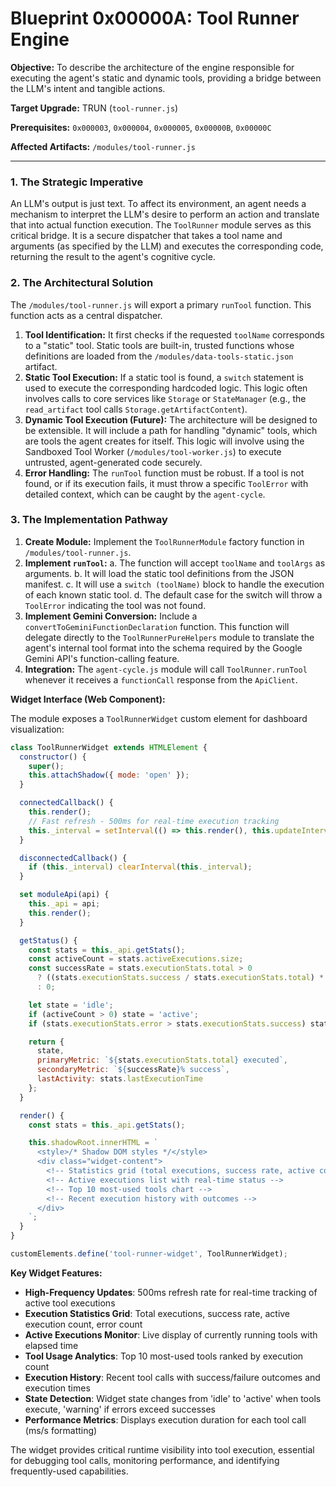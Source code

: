 # Blueprint 0x00000A: Tool Runner Engine

**Objective:** To describe the architecture of the engine responsible for executing the agent's static and dynamic tools, providing a bridge between the LLM's intent and tangible actions.

**Target Upgrade:** TRUN (`tool-runner.js`)


**Prerequisites:** `0x000003`, `0x000004`, `0x000005`, `0x00000B`, `0x00000C`

**Affected Artifacts:** `/modules/tool-runner.js`

---

### 1. The Strategic Imperative

An LLM's output is just text. To affect its environment, an agent needs a mechanism to interpret the LLM's desire to perform an action and translate that into actual function execution. The `ToolRunner` module serves as this critical bridge. It is a secure dispatcher that takes a tool name and arguments (as specified by the LLM) and executes the corresponding code, returning the result to the agent's cognitive cycle.

### 2. The Architectural Solution

The `/modules/tool-runner.js` will export a primary `runTool` function. This function acts as a central dispatcher.

1.  **Tool Identification:** It first checks if the requested `toolName` corresponds to a "static" tool. Static tools are built-in, trusted functions whose definitions are loaded from the `/modules/data-tools-static.json` artifact.
2.  **Static Tool Execution:** If a static tool is found, a `switch` statement is used to execute the corresponding hardcoded logic. This logic often involves calls to core services like `Storage` or `StateManager` (e.g., the `read_artifact` tool calls `Storage.getArtifactContent`).
3.  **Dynamic Tool Execution (Future):** The architecture will be designed to be extensible. It will include a path for handling "dynamic" tools, which are tools the agent creates for itself. This logic will involve using the Sandboxed Tool Worker (`/modules/tool-worker.js`) to execute untrusted, agent-generated code securely.
4.  **Error Handling:** The `runTool` function must be robust. If a tool is not found, or if its execution fails, it must throw a specific `ToolError` with detailed context, which can be caught by the `agent-cycle`.

### 3. The Implementation Pathway

1.  **Create Module:** Implement the `ToolRunnerModule` factory function in `/modules/tool-runner.js`.
2.  **Implement `runTool`:**
    a.  The function will accept `toolName` and `toolArgs` as arguments.
    b.  It will load the static tool definitions from the JSON manifest.
    c.  It will use a `switch (toolName)` block to handle the execution of each known static tool.
    d.  The default case for the switch will throw a `ToolError` indicating the tool was not found.
3.  **Implement Gemini Conversion:** Include a `convertToGeminiFunctionDeclaration` function. This function will delegate directly to the `ToolRunnerPureHelpers` module to translate the agent's internal tool format into the schema required by the Google Gemini API's function-calling feature.
4.  **Integration:** The `agent-cycle.js` module will call `ToolRunner.runTool` whenever it receives a `functionCall` response from the `ApiClient`.

**Widget Interface (Web Component):**

The module exposes a `ToolRunnerWidget` custom element for dashboard visualization:

```javascript
class ToolRunnerWidget extends HTMLElement {
  constructor() {
    super();
    this.attachShadow({ mode: 'open' });
  }

  connectedCallback() {
    this.render();
    // Fast refresh - 500ms for real-time execution tracking
    this._interval = setInterval(() => this.render(), this.updateInterval || 500);
  }

  disconnectedCallback() {
    if (this._interval) clearInterval(this._interval);
  }

  set moduleApi(api) {
    this._api = api;
    this.render();
  }

  getStatus() {
    const stats = this._api.getStats();
    const activeCount = stats.activeExecutions.size;
    const successRate = stats.executionStats.total > 0
      ? ((stats.executionStats.success / stats.executionStats.total) * 100).toFixed(0)
      : 0;

    let state = 'idle';
    if (activeCount > 0) state = 'active';
    if (stats.executionStats.error > stats.executionStats.success) state = 'warning';

    return {
      state,
      primaryMetric: `${stats.executionStats.total} executed`,
      secondaryMetric: `${successRate}% success`,
      lastActivity: stats.lastExecutionTime
    };
  }

  render() {
    const stats = this._api.getStats();

    this.shadowRoot.innerHTML = `
      <style>/* Shadow DOM styles */</style>
      <div class="widget-content">
        <!-- Statistics grid (total executions, success rate, active count, errors) -->
        <!-- Active executions list with real-time status -->
        <!-- Top 10 most-used tools chart -->
        <!-- Recent execution history with outcomes -->
      </div>
    `;
  }
}

customElements.define('tool-runner-widget', ToolRunnerWidget);
```

**Key Widget Features:**
- **High-Frequency Updates**: 500ms refresh rate for real-time tracking of active tool executions
- **Execution Statistics Grid**: Total executions, success rate, active execution count, error count
- **Active Executions Monitor**: Live display of currently running tools with elapsed time
- **Tool Usage Analytics**: Top 10 most-used tools ranked by execution count
- **Execution History**: Recent tool calls with success/failure outcomes and execution times
- **State Detection**: Widget state changes from 'idle' to 'active' when tools execute, 'warning' if errors exceed successes
- **Performance Metrics**: Displays execution duration for each tool call (ms/s formatting)

The widget provides critical runtime visibility into tool execution, essential for debugging tool calls, monitoring performance, and identifying frequently-used capabilities.